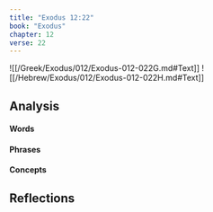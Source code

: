 ```yaml
---
title: "Exodus 12:22"
book: "Exodus"
chapter: 12
verse: 22
---
```

![[/Greek/Exodus/012/Exodus-012-022G.md#Text]]
![[/Hebrew/Exodus/012/Exodus-012-022H.md#Text]]

## Analysis

#### Words

#### Phrases

#### Concepts

## Reflections

